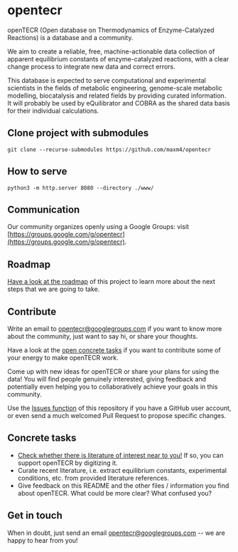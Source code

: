 # opentecr

openTECR (Open database on Thermodynamics of Enzyme-Catalyzed Reactions) is a database and a community.

We aim to create a reliable, free, machine-actionable data collection of apparent equilibrium constants of enzyme-catalyzed reactions, with a clear change process to integrate new data and correct errors.

This database is expected to serve computational and experimental scientists in the fields of metabolic engineering, genome-scale metabolic modelling, biocatalysis and related fields by providing curated information. It will probably be used by eQuilibrator and COBRA as the shared data basis for their individual calculations.

## Clone project with submodules

```
git clone --recurse-submodules https://github.com/maxm4/opentecr
```

## How to serve

```
python3 -m http.server 8080 --directory ./www/
```

## Communication

Our community organizes openly using a Google Groups: visit [https://groups.google.com/g/opentecr](https://groups.google.com/g/opentecr).

## Roadmap

[Have a look at the roadmap](roadmap.md) of this project to learn more about the next steps that we are going to take.

## Contribute

Write an email to opentecr@googlegroups.com if you want to know more about the community, just want to say hi, or share your thoughts.

Have a look at the [open concrete tasks](#concrete-tasks) if you want to contribute some of your energy to make openTECR work.

Come up with new ideas for openTECR or share your plans for using the data! You will find people genuinely interested, giving feedback and potentially even helping you to collaboratively achieve your goals in this community.

Use the [Issues function](https://github.com/opentecr/opentecr/issues) of this repository if you have a GitHub user account, or even send a much welcomed Pull Request to propose specific changes.

## Concrete tasks

* [Check whether there is literature of interest near to you!](./roadmap/missing_literature.md) If so, you can support openTECR by digitizing it.
* Curate recent literature, i.e. extract equilibrium constants, experimental conditions, etc. from provided literature references.
* Give feedback on this README and the other files / information you find about openTECR. What could be more clear? What confused you?

## Get in touch

When in doubt, just send an email opentecr@googlegroups.com -- we are happy to hear from you!
